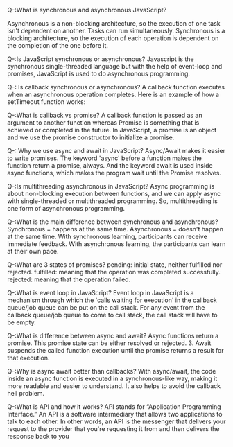 Q-:What is synchronous and asynchronous JavaScript?

Asynchronous is a non-blocking architecture, so the execution of one task isn't dependent on another. Tasks can run simultaneously. Synchronous is a blocking architecture, so the execution of each operation is dependent on the completion of the one before it.



Q-:Is JavaScript synchronous or asynchronous?
Javascript is the synchronous single-threaded language but with the help of event-loop and promises, JavaScript is used to do asynchronous programming.

Q-: Is callback synchronous or asynchronous?
A callback function executes when an asynchronous operation completes. Here is an example of how a setTimeout function works:


Q-:What is callback vs promise?
  A callback function is passed as an argument to another function whereas Promise is something that is achieved or completed in the future. In JavaScript, a promise is an object and we use the promise constructor to initialize a promise.

  Q-: Why we use async and await in JavaScript?
    Async/Await makes it easier to write promises. The keyword 'async' before a function makes the function return a promise, always. And the keyword await is used inside async functions, which makes the program wait until the Promise resolves.

Q-:Is multithreading asynchronous in JavaScript?
   Async programming is about non-blocking execution between functions, and we can apply async with single-threaded or multithreaded programming. So, multithreading is one form of asynchronous programming.

Q-:What is the main difference between synchronous and asynchronous?
  Synchronous = happens at the same time. Asynchronous = doesn't happen at the same time. With synchronous learning, participants can receive immediate feedback. With asynchronous learning, the participants can learn at their own pace.   

Q-:What are 3 states of promises?
   pending: initial state, neither fulfilled nor rejected.
  fulfilled: meaning that the operation was completed successfully.
  rejected: meaning that the operation failed.

Q-:What is event loop in JavaScript?
  Event loop in JavaScript is a mechanism through which the 'calls waiting for execution' in the callback queue/job queue can be put on the call stack. For any event from the callback queue/job queue to come to call stack, the call stack will have to be empty.

Q-:What is difference between async and await?
   Async functions return a promise. This promise state can be either resolved or rejected. 3. Await suspends the called function execution until the promise returns a result for that execution.  

Q-:Why is async await better than callbacks?
   With async/await, the code inside an async function is executed in a synchronous-like way, making it more readable and easier to understand. It also helps to avoid the callback hell problem. 

Q-:What is API and how it works?
   API stands for “Application Programming Interface.” An API is a software intermediary that allows two applications to talk to each other. In other words, an API is the messenger that delivers your request to the provider that you're requesting it from and then delivers the response back to you